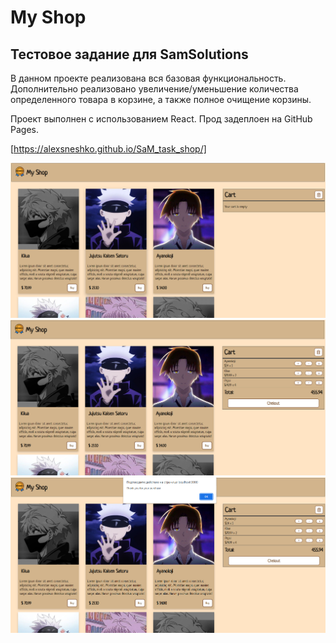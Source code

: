 # My Shop

## Тестовое задание для SamSolutions
В данном проекте реализована вся базовая функциональность. Дополнительно реализовано увеличение/уменьшение количества определенного товара в корзине, а также полное очищение корзины. 

Проект выполнен с использованием React. Прод задеплоен на GitHub Pages. 

[https://alexsneshko.github.io/SaM_task_shop/]

![example 1](/src/assets/1.png)
![example 2](/src/assets/2.png)
![example 3](/src/assets/3.png)